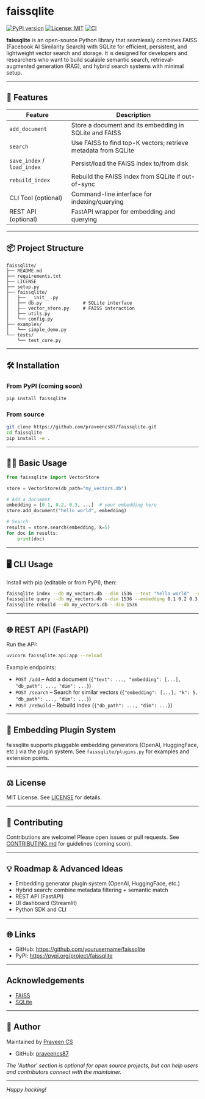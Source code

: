# faissqlite

[![PyPI version](https://img.shields.io/pypi/v/faissqlite.svg)](https://pypi.org/project/faissqlite/) 
[![License: MIT](https://img.shields.io/badge/License-MIT-yellow.svg)](LICENSE)
[![CI](https://github.com/praveencs87/faissqlite/actions/workflows/python-package.yml/badge.svg)](https://github.com/praveencs87/faissqlite/actions)

**faissqlite** is an open-source Python library that seamlessly combines FAISS (Facebook AI Similarity Search) with SQLite for efficient, persistent, and lightweight vector search and storage. It is designed for developers and researchers who want to build scalable semantic search, retrieval-augmented generation (RAG), and hybrid search systems with minimal setup.

---

## 🚀 Features

| Feature                | Description                                                        |
|------------------------|--------------------------------------------------------------------|
| `add_document`         | Store a document and its embedding in SQLite and FAISS              |
| `search`               | Use FAISS to find top-K vectors; retrieve metadata from SQLite      |
| `save_index` / `load_index` | Persist/load the FAISS index to/from disk                     |
| `rebuild_index`        | Rebuild the FAISS index from SQLite if out-of-sync                  |
| CLI Tool (optional)    | Command-line interface for indexing/querying                        |
| REST API (optional)    | FastAPI wrapper for embedding and querying                          |

---

## 📦 Project Structure

```
faissqlite/
├── README.md
├── requirements.txt
├── LICENSE
├── setup.py
├── faissqlite/
│   ├── __init__.py
│   ├── db.py               # SQLite interface
│   ├── vector_store.py     # FAISS interaction
│   ├── utils.py
│   └── config.py
├── examples/
│   └── simple_demo.py
└── tests/
    └── test_core.py
```

---

## 🛠️ Installation

### From PyPI (coming soon)
```bash
pip install faissqlite
```

### From source
```bash
git clone https://github.com/praveencs87/faissqlite.git
cd faissqlite
pip install -e .
```

---

## 🧑‍💻 Basic Usage

```python
from faissqlite import VectorStore

store = VectorStore(db_path="my_vectors.db")

# Add a document
embedding = [0.1, 0.2, 0.3, ...]  # your embedding here
store.add_document("hello world", embedding)

# Search
results = store.search(embedding, k=5)
for doc in results:
    print(doc)
```

---

## 🖥️ CLI Usage

Install with pip (editable or from PyPI), then:

```bash
faissqlite index --db my_vectors.db --dim 1536 --text "hello world" --embedding 0.1 0.2 0.3 ...
faissqlite query --db my_vectors.db --dim 1536 --embedding 0.1 0.2 0.3 ... --k 5
faissqlite rebuild --db my_vectors.db --dim 1536
```

---

## 🌐 REST API (FastAPI)

Run the API:
```bash
uvicorn faissqlite.api:app --reload
```

Example endpoints:
- `POST /add` – Add a document (`{"text": ..., "embedding": [...], "db_path": ..., "dim": ...}`)
- `POST /search` – Search for similar vectors (`{"embedding": [...], "k": 5, "db_path": ..., "dim": ...}`)
- `POST /rebuild` – Rebuild index (`{"db_path": ..., "dim": ...}`)

---

## 🔌 Embedding Plugin System

faissqlite supports pluggable embedding generators (OpenAI, HuggingFace, etc.) via the plugin system. See `faissqlite/plugins.py` for examples and extension points.

---

## ⚖️ License

MIT License. See [LICENSE](LICENSE) for details.

---

## 🤝 Contributing

Contributions are welcome! Please open issues or pull requests. See [CONTRIBUTING.md](CONTRIBUTING.md) for guidelines (coming soon).

---

## 💡 Roadmap & Advanced Ideas
- Embedding generator plugin system (OpenAI, HuggingFace, etc.)
- Hybrid search: combine metadata filtering + semantic match
- REST API (FastAPI)
- UI dashboard (Streamlit)
- Python SDK and CLI

---

## 🌐 Links
- GitHub: https://github.com/yourusername/faissqlite
- PyPI: https://pypi.org/project/faissqlite

---

## Acknowledgements
- [FAISS](https://github.com/facebookresearch/faiss)
- [SQLite](https://www.sqlite.org/index.html)

---

## 👤 Author

Maintained by [Praveen CS](https://www.linkedin.com/in/praveen-cs/)
- GitHub: [praveencs87](https://github.com/praveencs87)

*The 'Author' section is optional for open source projects, but can help users and contributors connect with the maintainer.*

---

*Happy hacking!*
